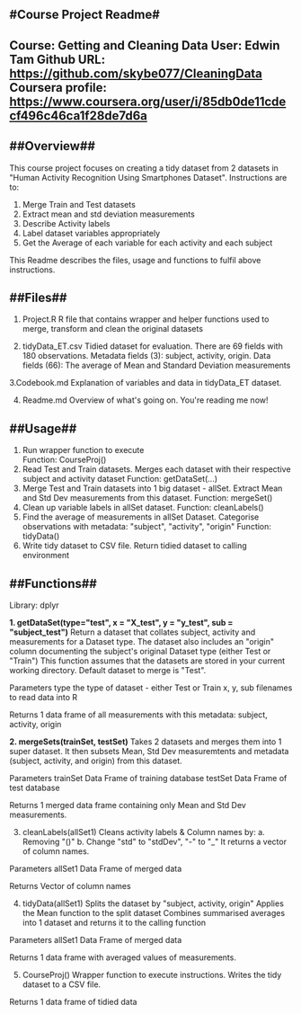 #Course Project Readme#
---
Course: Getting and Cleaning Data 
User: Edwin Tam 
Github URL: https://github.com/skybe077/CleaningData
Coursera profile: https://www.coursera.org/user/i/85db0de11cdecf496c46ca1f28de7d6a
---

##Overview##
---  
This course project focuses on creating a tidy dataset from 2 datasets in "Human Activity Recognition Using Smartphones Dataset".
Instructions are to:
1. Merge Train and Test datasets
2. Extract mean and std deviation measurements 
3. Describe Activity labels 
4. Label dataset variables appropriately 
5. Get the Average of each variable for each activity and each subject

This Readme describes the files, usage and functions to fulfil above instructions. 

##Files##
---
1. Project.R
R file that contains wrapper and helper functions used to merge, transform and clean the original datasets

2. tidyData_ET.csv
Tidied dataset for evaluation. There are 69 fields with 180 observations. 
Metadata fields (3): subject, activity, origin.
Data fields (66): The average of Mean and Standard Deviation measurements 

3.Codebook.md 
Explanation of variables and data in tidyData_ET dataset.

4. Readme.md
Overview of what's going on. You're reading me now! 

##Usage##
---

1. Run wrapper function to execute  
	Function: CourseProj()
2. Read Test and Train datasets. Merges each dataset with their respective subject and activity dataset
	Function: getDataSet(...)
3. Merge Test and Train datasets into 1 big dataset - allSet. Extract Mean and Std Dev measurements from this dataset.
	Function: mergeSet()
4. Clean up variable labels in allSet dataset. 
	Function: cleanLabels()
5. Find the average of measurements in allSet Dataset. Categorise observations with metadata: "subject", "activity", "origin" 
	Function: tidyData()
6. Write tidy dataset to CSV file. Return tidied dataset to calling environment

##Functions##
---
Library: dplyr

**1. getDataSet(type="test", x = "X_test", y = "y_test", sub = "subject_test")**
Return a dataset that collates subject, activity and measurements for a Dataset type. 
The dataset also includes an "origin" column documenting the subject's original Dataset type (either Test or "Train") 
This function assumes that the datasets are stored in your current working directory. Default dataset to merge is "Test". 

Parameters 
type		the type of dataset - either Test or Train 
x, y, sub  	filenames to read data into R

Returns
1 data frame of all measurements with this metadata: subject, activity, origin

**2. mergeSets(trainSet, testSet)** 
Takes 2 datasets and merges them into 1 super dataset.
It then subsets Mean, Std Dev measuremtents and metadata (subject, activity, and origin) from this dataset.

Parameters 
trainSet	Data Frame of training database
testSet		Data Frame of test database

Returns
1 merged data frame containing only Mean and Std Dev measurements.

3. cleanLabels(allSet1)
Cleans activity labels & Column names by:
a. Removing "()"
b. Change "std" to "stdDev", "-" to "_"
It returns a vector of column names.

Parameters 
allSet1		Data Frame of merged data

Returns
Vector of column names

4. tidyData(allSet1)
Splits the dataset by "subject, activity, origin"
Applies the Mean function to the split dataset
Combines summarised averages into 1 dataset and returns it to the calling function

Parameters 
allSet1		Data Frame of merged data

Returns
1 data frame with averaged values of measurements. 

5. CourseProj()
Wrapper function to execute instructions. 
Writes the tidy dataset to a CSV file.

Returns
1 data frame of tidied data



